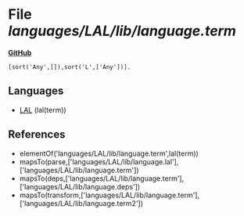 # File _languages/LAL/lib/language.term_
**[GitHub](https://github.com/softlang/yas/blob/master/languages/LAL/lib/language.term)**
```
[sort('Any',[]),sort('L',['Any'])].
```

## Languages
* [LAL](../languages/LAL.md) (lal(term))

## References
* elementOf('languages/LAL/lib/language.term',lal(term))
* mapsTo(parse,['languages/LAL/lib/language.lal'],['languages/LAL/lib/language.term'])
* mapsTo(deps,['languages/LAL/lib/language.term'],['languages/LAL/lib/language.deps'])
* mapsTo(transform,['languages/LAL/lib/language.term'],['languages/LAL/lib/language.term2'])
